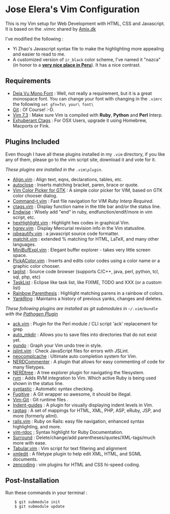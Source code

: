 # Jose Elera's Vim Configuration

This is my Vim setup for Web Development with HTML, CSS and Javascript. It is
based on the .vimrc shared by [Amix.dk](http://amix.dk/blog/post/19486#The-ultimate-Vim-configuration-vimrc)

I've modified the following :

* Yi Zhao's Javascript syntax file to make the highlighting more appealing and easier to read to me.
* A customized version of `ir_black` color scheme, I've named it "nazca" (in honor to a [**very nice place in Peru**](http://en.wikipedia.org/wiki/Nazca)). It has a nice contrast.

## Requirements

* [Deja Vu Mono Font](http://dejavu-fonts.org/wiki/Main_Page) : Well, not really a requirement, but it is a great monospace font. You can change your font with changing in the `.vimrc` the following `set gfn=To\ your\ font\`
* [Git](http://git-scm.com/) : Of Course! :-D.
* [Vim 7.3](http://www.vim.org/download.php) : Make sure Vim is compiled with **Ruby**, **Python** and **Perl** Interp. 
* [Exhuberant Ctags](http://ctags.sourceforge.net/) : For OSX Users, upgrade it using Homebrew, Macports or Fink.

## Plugins Included

Even though I have all these plugins installed in my `.vim` directory, if you like any of them, please go to the vim script site, download it and vote for it.

*These plugins are installed in the `.vim\plugin`*.

* [Align.vim](http://www.vim.org/script.php?script_id=294) : Align text, eqns, declarations, tables, etc.
* [autoclose](http://www.vim.org/scripts/script.php?script_id=1849) : Inserts matching bracket, paren, brace or quote.
* [Vim Color Picker for GTK](http://www.vim.org/scripts/script.php?script_id=3224) : A simple color picker for VIM, based on GTK color chooser dialog.
* [Command-t.vim](http://www.vim.org/scripts/script.php?script_id=3025) : Fast file navigation for VIM *Ruby Interp Required*.
* [ctags.vim](http://www.vim.org/scripts/script.php?script_id=610) : Display function name in the title bar and/or the status line.
* [Endwise](http://www.vim.org/scripts/script.php?script_id=2386) : Wisely add "end" in ruby, endfunction/endif/more in vim script, etc.
* [hexHighlight.vim](http://www.vim.org/scripts/script.php?script_id=2937) : Highlight hex codes in graphical Vim.
* [hgrev.vim](http://www.vim.org/scripts/script.php?script_id=3144) : Display Mercurial revision info in the Vim statusline.
* [jsbeautify.vim](http://www.vim.org/scripts/script.php?script_id=2727) : a javascript source code formatter.
* [matchit.vim](http://www.vim.org/scripts/script.php?script_id=39) : extended % matching for HTML, LaTeX, and many other languages.
* [MiniBufExpl.vim](http://www.vim.org/scripts/script.php?script_id=159) : Elegant buffer explorer - takes very little screen space.
* [PickAColor.vim](http://www.vim.org/scripts/script.php?script_id=3026) : Inserts and edits color codes using a color name or a graphic color chooser.
* [taglist](http://www.vim.org/scripts/script.php?script_id=273) : Source code browser (supports C/C++, java, perl, python, tcl, sql, php, etc)
* [TaskList](http://www.vim.org/scripts/script.php?script_id=2607) : Eclipse like task list, like FIXME, TODO and XXX (or a custom list)
* [Rainbow Parenthesis](http://www.vim.org/scripts/script.php?script_id=1230) : Highlight matching parens in a rainbow of colors.
* [YankRing](http://www.vim.org/scripts/script.php?script_id=1234) : Maintains a history of previous yanks, changes and deletes.

*These following plugins are installed as git submodules in `~/.vim/bundle` with the [Pathogen Plugin](http://www.vim.org/scripts/script.php?script_id=2332)*

* [ack.vim](http://www.vim.org/scripts/script.php?script_id=2572) : Plugin for the Perl module / CLI script 'ack' replacement for grep
* [auto_mkdir](http://www.vim.org/scripts/script.php?script_id=3352) : Allows you to save files into directories that do not exist yet.
* [gundo](http://sjl.bitbucket.org/gundo.vim/) : Graph your Vim undo tree in style.
* [jslint.vim](http://www.vim.org/scripts/script.php?script_id=2729) : Check JavaScript files for errors with JSLint.
* [neocomplcache](http://www.vim.org/scripts/script.php?script_id=2620) : Ultimate auto completion system for Vim.
* [NERDCommenter](http://www.vim.org/scripts/script.php?script_id=1218) : A plugin that allows for easy commenting of code for many filetypes.
* [NERDtree](http://www.vim.org/scripts/script.php?script_id=1658) : A tree explorer plugin for navigating the filesystem.
* [rvm](http://www.vim.org/scripts/script.php?script_id=3134) : Adds RVM integration to Vim. Which active Ruby is being used shown in the status line.
* [syntastic](http://www.vim.org/scripts/script.php?script_id=2736) : Automatic syntax checking.
* [Fugitive](http://www.vim.org/scripts/script.php?script_id=2975) : A Git wrapper so awesome, it should be illegal.
* [Vim-Git](http://www.vim.org/scripts/script.php?script_id=1654) : Git runtime files .
* [Indent-guides](http://www.vim.org/scripts/script.php?script_id=3361) : A plugin for visually displaying indent levels in Vim.
* [ragtag](http://www.vim.org/scripts/script.php?script_id=1896) : A set of mappings for HTML, XML, PHP, ASP, eRuby, JSP, and more (formerly allml).
* [rails.vim](http://www.vim.org/scripts/script.php?script_id=1567) : Ruby on Rails: easy file navigation, enhanced syntax highlighting, and more.
* [vim-rdoc](http://www.vim.org/scripts/script.php?script_id=2878) ; Syntax highlight for Ruby Documentation.
* [Surround](http://www.vim.org/scripts/script.php?script_id=1697) : Delete/change/add parentheses/quotes/XML-tags/much more with ease.
* [Tabular.vim](http://www.vim.org/scripts/script.php?script_id=1697) : Vim script for text filtering and alignment
* [xmledit](http://www.vim.org/scripts/script.php?script_id=301)  : A filetype plugin to help edit XML, HTML, and SGML documents.
* [zencoding](http://www.vim.org/scripts/script.php?script_id=2981) : vim plugins for HTML and CSS hi-speed coding.

## Post-Installation

Run these commands in your terminal :

		$ git submodule init
		$ git submodule update
